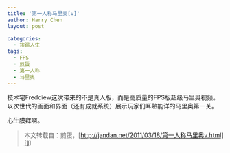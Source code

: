 ```yaml
---
title: '第一人称马里奥[v]'
author: Harry Chen
layout: post

categories:
  - 挨踢人生
tags:
  - FPS
  - 煎蛋
  - 第一人称
  - 马里奥
---
```


  技术宅Freddiew这次带来的不是真人版，而是高质量的FPS版超级马里奥视频。以次世代的画面和界面（还有成就系统）展示玩家们耳熟能详的马里奥第一关。

  心生膜拜啊。

> 本文转载自：煎蛋，[http://jandan.net/2011/03/18/第一人称马里奥v.html][1]

   [1]: http://jandan.net/2011/03/18/%E7%AC%AC%E4%B8%80%E4%BA%BA%E7%A7%B0%E9%A9%AC%E9%87%8C%E5%A5%A5v.html
